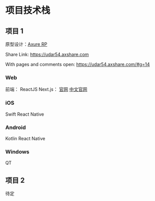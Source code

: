 # 项目技术栈



## 项目 1

原型设计：[Axure RP](https://www.axure.com/)

Share Link: https://udar54.axshare.com

With pages and comments open: https://udar54.axshare.com/#g=14

### Web

前端：
	ReactJS
	Next.js： [官网](https://nextjs.org/) [中文官网](https://www.nextjs.cn/)



### iOS

Swift
React Native

### Android

Kotlin
React Native

### Windows

QT



## 项目 2

待定
